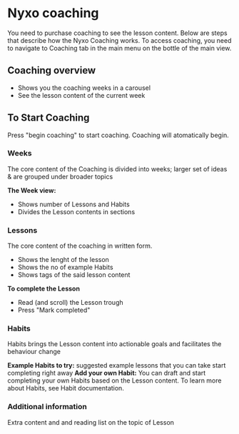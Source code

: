 

# Nyxo coaching

You need to purchase coaching to see the lesson content. Below are steps that describe how the Nyxo Coaching works.
To access coaching, you need to navigate to Coaching tab in the main menu on the bottle of the main view.

## Coaching overview

- Shows you the coaching weeks in a carousel
- See the lesson content of the current week 


## To Start Coaching 
Press "begin coaching" to start coaching. Coaching will atomatically begin.

### Weeks 
The core content of the Coaching is divided into weeks; larger set of ideas & are grouped under broader topics

**The Week view:**
- Shows number of Lessons and Habits
- Divides the Lesson contents in sections


### Lessons
The core content of the coaching in written form.

- Shows the lenght of the lesson
- Shows the no of example Habits
- Shows tags of the said lesson content

**To complete the Lesson**
- Read (and scroll) the Lesson trough
- Press "Mark completed"


### Habits 
Habits brings the Lesson content into actionable goals and facilitates the behaviour change

**Example Habits to try:** suggested example lessons that you can take start completing right away
**Add your own Habit:** You can draft and start completing your own Habits based on the Lesson content.
To learn more about Habits, see Habit documentation.

### Additional information
Extra content and and reading list on the topic of Lesson